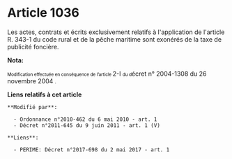 # Article 1036

Les actes, contrats et écrits exclusivement relatifs à l'application de l'article R. 343-1 du code rural et de la pêche
maritime sont exonérés de la taxe de publicité foncière.

**Nota:**

<font color="#000000" size="1">Modification effectuée en conséquence de l’article </font>2-I
  <font color="#000000" size="1">du d</font>écret n° 2004-1308 du 26 novembre 2004
  <font size="1" color="#000000">.</font>

**Liens relatifs à cet article**

	**Modifié par**:

	  - Ordonnance n°2010-462 du 6 mai 2010 - art. 1
	  - Décret n°2011-645 du 9 juin 2011 - art. 1 (V)

	**Liens**:

	  - PERIME: Décret n°2017-698 du 2 mai 2017 - art. 1
